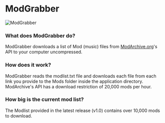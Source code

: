 # ModGrabber

![ModGrabber](https://i.imgur.com/7hLDBwm.png)

### What does ModGrabber do?

ModGrabber downloads a list of Mod (music) files from [ModArchive.org](http://ModArchive.org)'s API to your computer uncompressed.

### How does it work?

ModGrabber reads the modlist.txt file and downloads each file from each link you provide to the Mods folder inside the application directory. ModArchive's API has a download restriction of 20,000 mods per hour.

### How big is the current mod list?

The Modlist provided in the latest release (v1.0) contains over 10,000 mods to download.
